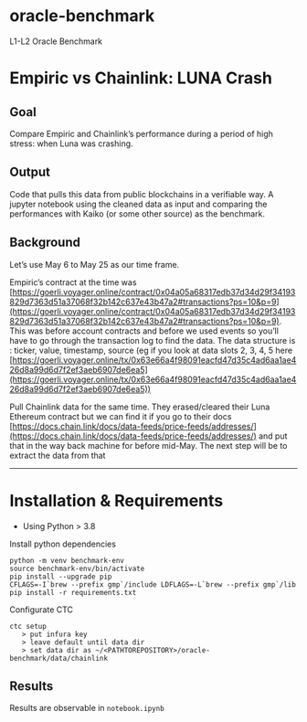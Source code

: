 # oracle-benchmark

L1-L2 Oracle Benchmark

# Empiric vs Chainlink: LUNA Crash

## Goal

Compare Empiric and Chainlink’s performance during a period of high stress: when Luna was crashing.

## Output

Code that pulls this data from public blockchains in a verifiable way.
A jupyter notebook using the cleaned data as input and comparing the performances with Kaiko (or some other source) as the benchmark. 

## Background

Let’s use May 6 to May 25 as our time frame.

Empiric’s contract at the time was [https://goerli.voyager.online/contract/0x04a05a68317edb37d34d29f34193829d7363d51a37068f32b142c637e43b47a2#transactions?ps=10&p=9](https://goerli.voyager.online/contract/0x04a05a68317edb37d34d29f34193829d7363d51a37068f32b142c637e43b47a2#transactions?ps=10&p=9). This was before account contracts and before we used events so you’ll have to go through the transaction log to find the data. The data structure is : ticker, value, timestamp, source (eg if you look at data slots 2, 3, 4, 5 here [https://goerli.voyager.online/tx/0x63e66a4f98091eacfd47d35c4ad6aa1ae426d8a99d6d7f2ef3aeb6907de6ea5](https://goerli.voyager.online/tx/0x63e66a4f98091eacfd47d35c4ad6aa1ae426d8a99d6d7f2ef3aeb6907de6ea5))

Pull Chainlink data for the same time. They erased/cleared their Luna Ethereum contract but we can find it if you go to their docs [https://docs.chain.link/docs/data-feeds/price-feeds/addresses/](https://docs.chain.link/docs/data-feeds/price-feeds/addresses/) and put that in the way back machine for before mid-May. The next step will be to extract the data from that

----------------

# Installation & Requirements

- Using Python > 3.8

Install python dependencies

```
python -m venv benchmark-env
source benchmark-env/bin/activate
pip install --upgrade pip
CFLAGS=-I`brew --prefix gmp`/include LDFLAGS=-L`brew --prefix gmp`/lib pip install -r requirements.txt
```

Configurate CTC

```
ctc setup
   > put infura key
   > leave default until data dir
   > set data dir as ~/<PATHTOREPOSITORY>/oracle-benchmark/data/chainlink
```

## Results

Results are observable in `notebook.ipynb`